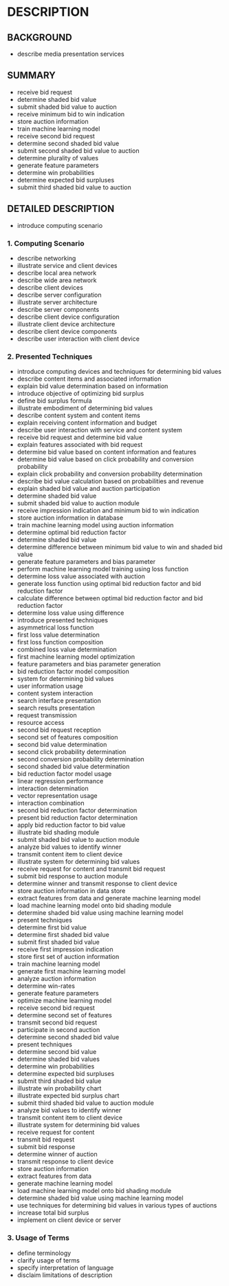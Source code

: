 # DESCRIPTION

## BACKGROUND

- describe media presentation services

## SUMMARY

- receive bid request
- determine shaded bid value
- submit shaded bid value to auction
- receive minimum bid to win indication
- store auction information
- train machine learning model
- receive second bid request
- determine second shaded bid value
- submit second shaded bid value to auction
- determine plurality of values
- generate feature parameters
- determine win probabilities
- determine expected bid surpluses
- submit third shaded bid value to auction

## DETAILED DESCRIPTION

- introduce computing scenario

### 1. Computing Scenario

- describe networking
- illustrate service and client devices
- describe local area network
- describe wide area network
- describe client devices
- describe server configuration
- illustrate server architecture
- describe server components
- describe client device configuration
- illustrate client device architecture
- describe client device components
- describe user interaction with client device

### 2. Presented Techniques

- introduce computing devices and techniques for determining bid values
- describe content items and associated information
- explain bid value determination based on information
- introduce objective of optimizing bid surplus
- define bid surplus formula
- illustrate embodiment of determining bid values
- describe content system and content items
- explain receiving content information and budget
- describe user interaction with service and content system
- receive bid request and determine bid value
- explain features associated with bid request
- determine bid value based on content information and features
- determine bid value based on click probability and conversion probability
- explain click probability and conversion probability determination
- describe bid value calculation based on probabilities and revenue
- explain shaded bid value and auction participation
- determine shaded bid value
- submit shaded bid value to auction module
- receive impression indication and minimum bid to win indication
- store auction information in database
- train machine learning model using auction information
- determine optimal bid reduction factor
- determine shaded bid value
- determine difference between minimum bid value to win and shaded bid value
- generate feature parameters and bias parameter
- perform machine learning model training using loss function
- determine loss value associated with auction
- generate loss function using optimal bid reduction factor and bid reduction factor
- calculate difference between optimal bid reduction factor and bid reduction factor
- determine loss value using difference
- introduce presented techniques
- asymmetrical loss function
- first loss value determination
- first loss function composition
- combined loss value determination
- first machine learning model optimization
- feature parameters and bias parameter generation
- bid reduction factor model composition
- system for determining bid values
- user information usage
- content system interaction
- search interface presentation
- search results presentation
- request transmission
- resource access
- second bid request reception
- second set of features composition
- second bid value determination
- second click probability determination
- second conversion probability determination
- second shaded bid value determination
- bid reduction factor model usage
- linear regression performance
- interaction determination
- vector representation usage
- interaction combination
- second bid reduction factor determination
- present bid reduction factor determination
- apply bid reduction factor to bid value
- illustrate bid shading module
- submit shaded bid value to auction module
- analyze bid values to identify winner
- transmit content item to client device
- illustrate system for determining bid values
- receive request for content and transmit bid request
- submit bid response to auction module
- determine winner and transmit response to client device
- store auction information in data store
- extract features from data and generate machine learning model
- load machine learning model onto bid shading module
- determine shaded bid value using machine learning model
- present techniques
- determine first bid value
- determine first shaded bid value
- submit first shaded bid value
- receive first impression indication
- store first set of auction information
- train machine learning model
- generate first machine learning model
- analyze auction information
- determine win-rates
- generate feature parameters
- optimize machine learning model
- receive second bid request
- determine second set of features
- transmit second bid request
- participate in second auction
- determine second shaded bid value
- present techniques
- determine second bid value
- determine shaded bid values
- determine win probabilities
- determine expected bid surpluses
- submit third shaded bid value
- illustrate win probability chart
- illustrate expected bid surplus chart
- submit third shaded bid value to auction module
- analyze bid values to identify winner
- transmit content item to client device
- illustrate system for determining bid values
- receive request for content
- transmit bid request
- submit bid response
- determine winner of auction
- transmit response to client device
- store auction information
- extract features from data
- generate machine learning model
- load machine learning model onto bid shading module
- determine shaded bid value using machine learning model
- use techniques for determining bid values in various types of auctions
- increase total bid surplus
- implement on client device or server

### 3. Usage of Terms

- define terminology
- clarify usage of terms
- specify interpretation of language
- disclaim limitations of description

